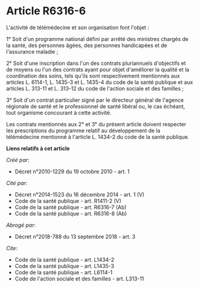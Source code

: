 # Article R6316-6

L'activité de télémédecine et son organisation font l'objet : 

1° Soit d'un programme national défini par arrêté des ministres chargés de la santé, des personnes âgées, des personnes
handicapées et de l'assurance maladie ; 

2° Soit d'une inscription dans l'un des contrats pluriannuels d'objectifs et de moyens ou l'un des contrats ayant pour objet
d'améliorer la qualité et la coordination des soins, tels qu'ils sont respectivement mentionnés aux articles L. 6114-1, L.
1435-3 et L. 1435-4 du code de la santé publique et aux articles L. 313-11 et L. 313-12 du code de l'action sociale et des
familles ; 

3° Soit d'un contrat particulier signé par le directeur général de l'agence régionale de santé et le professionnel de santé
libéral ou, le cas échéant, tout organisme concourant à cette activité. 

Les contrats mentionnés aux 2° et 3° du présent article doivent respecter les prescriptions du programme relatif au
développement de la télémédecine mentionné à l'article L. 1434-2 du code de la santé publique.

**Liens relatifs à cet article**

_Créé par_:

  - Décret n°2010-1229 du 19 octobre 2010 - art. 1

_Cité par_:

  - Décret n°2014-1523 du 16 décembre 2014 - art. 1 (V)
  - Code de la santé publique - art. R1411-2 (V)
  - Code de la santé publique - art. R6316-7 (Ab)
  - Code de la santé publique - art. R6316-8 (Ab)

_Abrogé par_:

  - Décret n°2018-788 du 13 septembre 2018 - art. 3

_Cite_:

  - Code de la santé publique - art. L1434-2
  - Code de la santé publique - art. L1435-3
  - Code de la santé publique - art. L6114-1
  - Code de l'action sociale et des familles - art. L313-11

